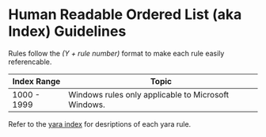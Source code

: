 # Human Readable Ordered List (aka Index) Guidelines
Rules follow the *(Y + rule number)* format to make each rule easily referencable.

| Index Range | Topic |
| ----------- | ----- |
| 1000 - 1999 | Windows rules only applicable to Microsoft Windows. |

Refer to the [yara index](yara_index.md) for desriptions of each yara rule.